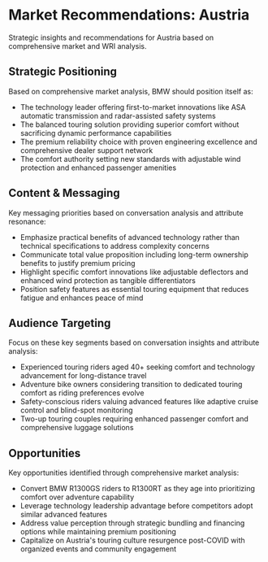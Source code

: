 # Market Recommendations: Austria

Strategic insights and recommendations for Austria based on comprehensive market and WRI analysis.

## Strategic Positioning
Based on comprehensive market analysis, BMW should position itself as:
- The technology leader offering first-to-market innovations like ASA automatic transmission and radar-assisted safety systems
- The balanced touring solution providing superior comfort without sacrificing dynamic performance capabilities
- The premium reliability choice with proven engineering excellence and comprehensive dealer support network
- The comfort authority setting new standards with adjustable wind protection and enhanced passenger amenities

## Content & Messaging
Key messaging priorities based on conversation analysis and attribute resonance:
- Emphasize practical benefits of advanced technology rather than technical specifications to address complexity concerns
- Communicate total value proposition including long-term ownership benefits to justify premium pricing
- Highlight specific comfort innovations like adjustable deflectors and enhanced wind protection as tangible differentiators
- Position safety features as essential touring equipment that reduces fatigue and enhances peace of mind

## Audience Targeting
Focus on these key segments based on conversation insights and attribute analysis:
- Experienced touring riders aged 40+ seeking comfort and technology advancement for long-distance travel
- Adventure bike owners considering transition to dedicated touring comfort as riding preferences evolve
- Safety-conscious riders valuing advanced features like adaptive cruise control and blind-spot monitoring
- Two-up touring couples requiring enhanced passenger comfort and comprehensive luggage solutions

## Opportunities
Key opportunities identified through comprehensive market analysis:
- Convert BMW R1300GS riders to R1300RT as they age into prioritizing comfort over adventure capability
- Leverage technology leadership advantage before competitors adopt similar advanced features
- Address value perception through strategic bundling and financing options while maintaining premium positioning
- Capitalize on Austria's touring culture resurgence post-COVID with organized events and community engagement